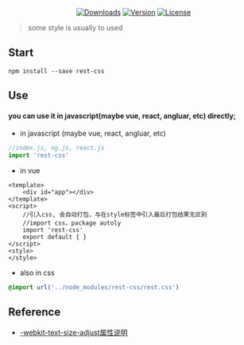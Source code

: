 <p align="center">
  <a href="https://www.npmjs.com/package/rest-css"><img src="https://img.shields.io/npm/dm/rest-css.svg" alt="Downloads"></a>
  <a href="https://www.npmjs.com/package/rest-css"><img src="https://img.shields.io/npm/v/rest-css.svg" alt="Version"></a>
  <a href="https://www.npmjs.com/package/rest-css"><img src="https://img.shields.io/npm/l/rest-css.svg" alt="License"></a>
</p>

> some style is usually to used
## Start
``` shell
npm install --save rest-css
```
## Use
#### you can use it in javascript(maybe vue, react, angluar, etc) directly;
- in javascript (maybe vue, react, angluar, etc)
``` javascript
//index.js, ng.js, react.js
import 'rest-css'
```
- in vue
``` vue
<template>
    <div id="app"></div>
</template>
<script>
    //引入css, 会自动打包，与在style标签中引入最后打包结果无区别
    //import css，package autoly
    import 'rest-css'
    export default { }
</script>
<style>
</style>
```
- also in css
``` css
@import url('../node_modules/rest-css/rest.css')
```
## Reference
- [-webkit-text-size-adjust属性说明](http://blog.csdn.net/mxy2013/article/details/49813331)